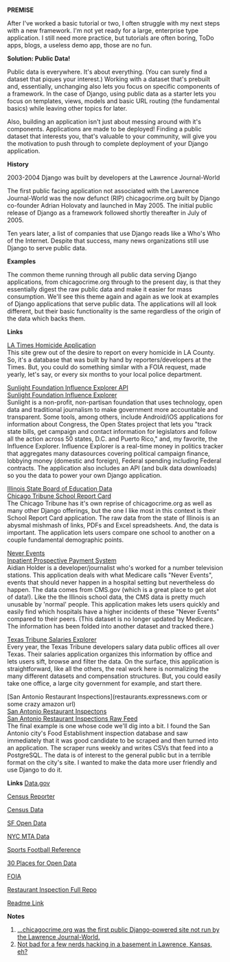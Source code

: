 **PREMISE**

After I've worked a basic tutorial or two, I often struggle with my next steps with a new framework.  I'm not yet ready for a large, enterprise type application. I still need more practice, but tutorials are often boring, ToDo apps, blogs, a useless demo app, those are no fun. 

**Solution: Public Data!**

Public data is everywhere.  It's about everything. (You can surely find a dataset that piques your interest.)  Working with a dataset that's prebuilt and, essentially, unchanging also lets you focus on specific components of a framework.  In the case of Django, using public data as a starter lets you focus on templates, views, models and basic URL routing (the fundamental basics) while leaving other topics for later.

Also, building an application isn't just about messing around with it's components.  Applications are made to be deployed!  Finding a public dataset that interests you, that's valuable to your community, will give you the motivation to push through to complete deployment of your Django application.  

**History**

2003-2004 Django was built by developers at the Lawrence Journal-World

The first public facing application not associated with the Lawrence Journal-World was the now defunct (RIP) chicagocrime.org built by Django co-founder Adrian Holovaty and launched in May 2005.  The initial public release of Django as a framework followed shortly thereafter in July of 2005.

Ten years later, a list of companies that use Django reads like a Who's Who of the Internet.  Despite that success, many news organizations still use Django to serve public data.

**Examples** 

The common theme running through all public data serving Django applications, from chicagocrime.org through to the present day, is that they essentially digest the raw public data and make it easier for mass consumption.  We'll see this theme again and again as we look at examples of Django applications that serve public data.  The applications will all look different, but their basic functionality is the same regardless of the origin of the data which backs them.

**Links**

[LA Times Homicide Application](http://homicide.latimes.com/)                
This site grew out of the desire to report on every homicide in LA County.  So, it's a database that was built by hand by reporters/developers at the Times.  But, you could do something similar with a FOIA request, made yearly, let's say, or every six months to your local police department.

[Sunlight Foundation Influence Explorer API](http://data.influenceexplorer.com/api/)                                                                      
[Sunlight Foundation Influence Explorer](http://realtime.influenceexplorer.com/race/president/)           
Sunlight is a non-profit, non-partisan foundation that uses technology, open data and traditional journalism to make government more accountable and transparent.  Some tools, among others, include Android/iOS applications for information about Congress, the Open States project that lets you "track state bills, get campaign and contact information for legislators and follow all the action across 50 states, D.C. and Puerto Rico," and, my favorite, the Influence Explorer.  Influence Explorer is a real-time money in politics tracker that aggregates many datasources covering political campaign finance, lobbying money (domestic and foreign), Federal spending including Federal contracts. The application also includes an API (and bulk data downloads) so you the data to power your own Django application.

[Illinois State Board of Education Data](http://www.isbe.net/assessment/report_card.htm)                                 
[Chicago Tribune School Report Card](http://schools.chicagotribune.com/)        
The Chicago Tribune has it's own reprise of chicagocrime.org as well as many other Django offerings, but the one I like most in this context is their School Report Card application.  The raw data from the state of Illinois is an abysmal mishmash of links, PDFs and Excel spreadsheets.  And, the data is important. The application lets users compare one school to another on a couple fundamental demographic points.

[Never Events](http://aidianholder.net/portfolio/projects/neverevents/)         
[Inpatient Prospective Payment System](http://www.cms.gov/Medicare/Medicare-Fee-for-Service-Payment/AcuteinpatientPPS/index.html)                               
Aidian Holder is a developer/journalist who's worked for a number television stations.  This application deals with what Medicare calls "Never Events", events that should never happen in a hospital setting but nevertheless do happen.  The data comes from CMS.gov (which is a great place to get alot of data!).  Like the the Illinois school data, the CMS data is pretty much unusable by 'normal' people.  This application makes lets users quickly and easily find which hospitals have a higher incidents of these "Never Events" compared to their peers.  (This dataset is no longer updated by Medicare. The information has been folded into another dataset and tracked there.)

[Texas Tribune Salaries Explorer](http://salaries.texastribune.org/)            
Every year, the Texas Tribune developers salary data public offices all over Texas.  Their salaries application organizes this information by office and lets users sift, browse and filter the data.  On the surface, this application is straightforward, like all the others, the real work here is normalizing the many different datasets and compensation structures.  But, you could easily take one office, a large city government for example, and start there.

[San Antonio Restaurant Inspections](restaurants.expressnews.com or some crazy amazon url)                                                                     
[San Antonio Restaurant Inspectons](http://www.sanantonio.gov/Health/FoodLicensing/FoodEstablishmentInspections.aspx)                     
[San Antonio Restaurant Inspections Raw Feed](http://samhd.tx.gegov.com/San%20Antonio/search.cfm)                                                   
The final example is one whose code we'll dig into a bit.  I found the San Antonio city's Food Establishment inspection database and saw immediately that it was good candidate to be scraped and then turned into an application.  The scraper runs weekly and writes CSVs that feed into a PostgreSQL.  The data is of interest to the general public but in a terrible format on the city's site.  I wanted to make the data more user friendly and use Django to do it.    





**Links**
[Data.gov](http://www.data.gov/)

[Census Reporter](http://censusreporter.org/)

[Census Data](http://census.ire.org/)

[SF Open Data](https://data.sfgov.org/)

[NYC MTA Data](http://web.mta.info/developers/developer-data-terms.html#data)

[Sports Football Reference](http://www.pro-football-reference.com/)

[30 Places for Open Data](http://blog.visual.ly/data-sources)

[FOIA](https://www.ifoia.org/)

[Restaurant Inspection Full Repo](https://github.com/sa-express-news/food_estab_inspecs)

[Readme Link](https://github.com/jkokenge/talks/tree/master/DjangoAppFromPublicData)




**Notes**

1. [...chicagocrime.org was the first public Django-powered site not run by the Lawrence Journal-World.](http://www.holovaty.com/writing/chicagocrime.org-tribute/)
2. [Not bad for a few nerds hacking in a basement in Lawrence, Kansas, eh?](https://jacobian.org/writing/django-community-2012/)